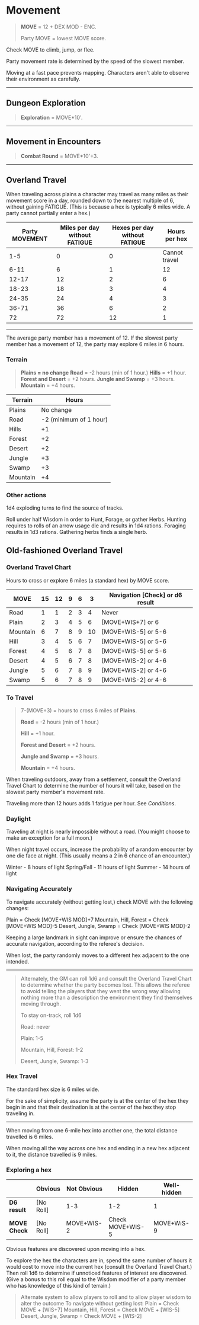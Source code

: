 # Movement

> **MOVE** = 12 + DEX MOD - ENC.
>
> Party MOVE = lowest MOVE score.

Check MOVE to climb, jump, or flee.

Party movement rate is determined by the speed of the slowest member.

Moving at a fast pace prevents mapping. Characters aren't able to observe their environment as carefully. 

------



## Dungeon Exploration

> **Exploration** = MOVE*10'.

------



## Movement in Encounters

> **Combat Round** = MOVE*10'÷3.

------

## Overland Travel

When traveling across plains a character may travel as many miles as their movement score in a day, rounded down to the nearest multiple of 6, without gaining FATIGUE. (This is because a hex is typically 6 miles wide. A party cannot partially enter a hex.)

| Party MOVEMENT | Miles per day without FATIGUE | Hexes per day without FATIGUE | Hours per hex |
| -------------- | ----------------------------- | ----------------------------- | ------------- |
| 1-5            | 0                             | 0                             | Cannot travel |
| 6-11           | 6                             | 1                             | 12            |
| 12-17          | 12                            | 2                             | 6             |
| 18-23          | 18                            | 3                             | 4             |
| 24-35          | 24                            | 4                             | 3             |
| 36-71          | 36                            | 6                             | 2             |
| 72             | 72                            | 12                            | 1             |

------

The average party member has a movement of 12. If the slowest party member has a movement of 12, the party may explore 6 miles in 6 hours.



### Terrain

> **Plains = no change**
> **Road** = -2 hours (min of 1 hour.)
> **Hills** = +1 hour.
> **Forest and Desert** = +2 hours.
> **Jungle and Swamp**  = +3 hours.
> **Mountain**  = +4 hours.

| **Terrain** | **Hours**              |
| ----------- | ---------------------- |
| Plains      | No change              |
| Road        | -2 (minimum of 1 hour) |
| Hills       | +1                     |
| Forest      | +2                     |
| Desert      | +2                     |
| Jungle      | +3                     |
| Swamp       | +3                     |
| Mountain    | +4                     |

### Other actions

1d4 exploding turns to find the source of tracks.

Roll under half Wisdom in order to Hunt, Forage, or gather Herbs. 
Hunting requires to rolls of an arrow usage die and results in 1d4 rations.
Foraging results in 1d3 rations.
Gathering herbs finds a single herb.

## Old-fashioned Overland Travel



### Overland Travel Chart

Hours to cross or explore 6 miles (a standard hex) by MOVE score.

| **MOVE** | **15** | **12** | **9** | **6** | **3** | **Navigation [Check] or d6 result** |
| -------- | ------ | ------ | ----- | ----- | ----- | ----------------------------------- |
| Road     | 1      | 1      | 2     | 3     | 4     | Never                               |
| Plain    | 2      | 3      | 4     | 5     | 6     | [MOVE+WIS+7] or 6                   |
| Mountain | 6      | 7      | 8     | 9     | 10    | [MOVE+WIS-5] or 5-6                 |
| Hill     | 3      | 4      | 5     | 6     | 7     | [MOVE+WIS-5] or 5-6                 |
| Forest   | 4      | 5      | 6     | 7     | 8     | [MOVE+WIS-5] or 5-6                 |
| Desert   | 4      | 5      | 6     | 7     | 8     | [MOVE+WIS-2] or 4-6                 |
| Jungle   | 5      | 6      | 7     | 8     | 9     | [MOVE+WIS-2] or 4-6                 |
| Swamp    | 5      | 6      | 7     | 8     | 9     | [MOVE+WIS-2] or 4-6                 |

### To Travel

> 7-(MOVE÷3) = hours to cross 6 miles of **Plains**.
>
> **Road** = -2 hours (min of 1 hour.)
>
> **Hill** = +1 hour.
>
> **Forest and Desert** = +2 hours.
>
> **Jungle and Swamp**  = +3 hours.
>
> **Mountain**  = +4 hours.

When traveling outdoors, away from a settlement, consult the Overland Travel Chart to determine the number of hours it will take, based on the slowest party member's movement rate.

Traveling more than 12 hours adds 1 fatigue per hour. See *Conditions*.

### Daylight

Traveling at night is nearly impossible without a road. (You might choose to make an exception for a full moon.) 

When night travel occurs, increase the probability of a random encounter by one die face at night. (This usually means a 2 in 6 chance of an encounter.)

Winter - 8 hours of light
Spring/Fall - 11 hours of light
Summer - 14 hours of light

### Navigating Accurately

To navigate accurately (without getting lost,) check MOVE with the following changes:

Plain = Check [MOVE+WIS MOD]+7 
Mountain, Hill, Forest = Check [MOVE+WIS MOD]-5
Desert, Jungle, Swamp = Check [MOVE+WIS MOD]-2

Keeping a large landmark in sight can improve or ensure the chances of accurate navigation, according to the referee's decision.

When lost, the party randomly moves to a different hex adjacent to the one intended.

------

> Alternately, the GM can roll 1d6 and consult the Overland Travel Chart to determine whether the party becomes lost. This allows the referee to avoid telling the players that they went the wrong way allowing nothing more than a description the environment they find themselves moving through.
>
> 
>
> To stay on-track, roll 1d6
>
> Road: never
>
> Plain: 1-5
>
> Mountain, Hill, Forest: 1-2
>
> Desert, Jungle, Swamp: 1-3

### Hex Travel

The standard hex size is 6 miles wide.

For the sake of simplicity, assume the party is at the center of the hex they begin in and that their destination is at the center of the hex they stop traveling in.

------

When moving from one 6-mile hex into another one, the total distance travelled is 6 miles. 

When moving all the way across one hex and ending in a new hex adjacent to it, the distance travelled is 9 miles.

### Exploring a hex

|                | Obvious   | Not Obvious | Hidden           | Well-hidden |
| -------------- | --------- | ----------- | ---------------- | ----------- |
| **D6 result**  | [No Roll] | 1-3         | 1-2              | 1           |
| **MOVE Check** | [No Roll] | MOVE+WIS-2  | Check MOVE+WIS-5 | MOVE+WiS-9  |

Obvious features are discovered upon moving into a hex.

To explore the hex the characters are in, spend the same number of hours it would cost to move into the current hex (consult the Overland Travel Chart.) Then roll 1d6 to determine if unnoticed features of interest are discovered. (Give a bonus to this roll equal to the Wisdom modifier of a party member who has knowledge of this kind of terrain.)

> Alternate system to allow players to roll and to allow player wisdom to alter the outcome
> To navigate without getting lost:
> Plain = Check MOVE + [WIS+7] 
> Mountain, Hill, Forest = Check MOVE + [WIS-5]
> Desert, Jungle, Swamp = Check MOVE + [WIS-2]